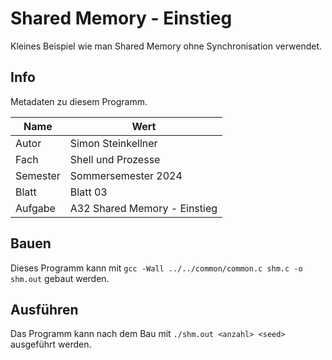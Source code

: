 # Shared Memory - Einstieg

Kleines Beispiel wie man Shared Memory ohne Synchronisation verwendet.

## Info

Metadaten zu diesem Programm.

| Name     | Wert                         |
|----------|------------------------------|
| Autor    | Simon Steinkellner           |
| Fach     | Shell und Prozesse           |
| Semester | Sommersemester 2024          |
| Blatt    | Blatt 03                     |
| Aufgabe  | A32 Shared Memory - Einstieg |

## Bauen

Dieses Programm kann mit `gcc -Wall ../../common/common.c shm.c -o shm.out` gebaut werden.

## Ausführen

Das Programm kann nach dem Bau mit `./shm.out <anzahl> <seed>` ausgeführt werden.
